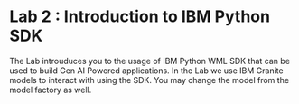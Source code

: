 # Lab 2 : Introduction to IBM Python SDK

The Lab introuduces you to the usage of IBM Python WML SDK that can be used to build Gen AI Powered applications.
In the Lab we use IBM Granite models to interact with using the SDK. You may change the model from the model factory as well.

